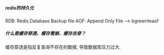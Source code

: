 ##### redis的持久化
RDB: Redis Database Backup file
AOF: Append Only File  -->  bgrewriteaof

##### 什么是缓存穿透、缓存雪崩、缓存击穿？
缓存穿透是指反复查询不存在的数据, 导致数据库压力过大. 
